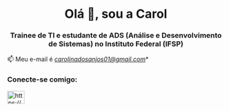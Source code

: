 <h1 align="center">Olá 👋, sou a Carol</h1>
<h3 align="center">Trainee de TI e estudante de ADS (Análise e Desenvolvimento de Sistemas) no Instituto Federal (IFSP)</h3>

📫 Meu e-mail é *carolinadosanjos01@gmail.com**

<h3 align="left">Conecte-se comigo:</h3>
<p align="left">
<a href="https://linkedin.com/in/carolina-dos-anjos-figueiredo-bb39b818b" target="blank"><img align="center" src="https://raw.githubusercontent.com/rahuldkjain/github-profile-readme-generator/master/src/images/icons/Social/linked-in-alt.svg" alt="https://www.linkedin.com/in/carolina-dos-anjos/" height="30" width="40" /></a>
</p>
<br></br>

<p align="center>
![TOP Linguagens](https://github-readme-stats.vercel.app/api/top-langs/?username=carolanjos&layout=compact&theme=dracula)
</p>
